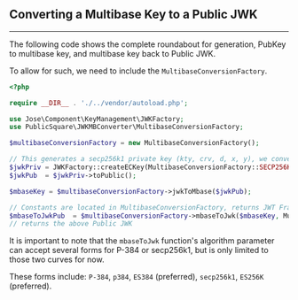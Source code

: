 ## Converting a Multibase Key to a Public JWK
___

The following code shows the complete roundabout for generation, PubKey to multibase key, and multibase key back to Public JWK.

To allow for such, we need to include the `MultibaseConversionFactory`.

```php
<?php

require __DIR__ . './../vendor/autoload.php';

use Jose\Component\KeyManagement\JWKFactory;
use PublicSquare\JWKMBConverter\MultibaseConversionFactory;

$multibaseConversionFactory = new MultibaseConversionFactory();

// This generates a secp256k1 private key (kty, crv, d, x, y), we convert that to a Public Key
$jwkPriv = JWKFactory::createECKey(MultibaseConversionFactory::SECP256K1_JWK_CURVE);
$jwkPub  = $jwkPriv->toPublic();

$mbaseKey = $multibaseConversionFactory->jwkToMbase($jwkPub);

// Constants are located in MultibaseConversionFactory, returns JWT Framework Public JWK
$mbaseToJwkPub  = $multibaseConversionFactory->mbaseToJwk($mbaseKey, MultibaseConversionFactory::SIMPLITO_SECP256K1_FORM);
// returns the above Public JWK
```

It is important to note that the `mbaseToJwk` function's algorithm parameter can accept several forms for P-384 or secp256k1, but is only limited to those two curves for now.

These forms include: `P-384`, `p384`, `ES384` (preferred), `secp256k1`, `ES256K` (preferred).
